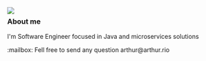 
<img align="left" src="https://github-readme-stats.vercel.app/api?username=arthurrio&show_icons=true&hide_border=true&theme=transparent" />

### About me 

I'm Software Engineer focused in Java and microservices solutions

<p> :mailbox: Fell free to send any question arthur@arthur.rio </p>
